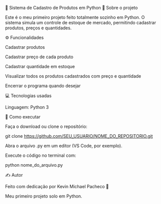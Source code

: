 🛒 Sistema de Cadastro de Produtos em Python
📌 Sobre o projeto

Este é o meu primeiro projeto feito totalmente sozinho em Python.
O sistema simula um controle de estoque de mercado, permitindo cadastrar produtos, preços e quantidades.

⚙️ Funcionalidades

Cadastrar produtos

Cadastrar preço de cada produto

Cadastrar quantidade em estoque

Visualizar todos os produtos cadastrados com preço e quantidade

Encerrar o programa quando desejar

💻 Tecnologias usadas

Linguagem: Python 3

🚀 Como executar

Faça o download ou clone o repositório:

git clone https://github.com/SEU_USUARIO/NOME_DO_REPOSITORIO.git


Abra o arquivo .py em um editor (VS Code, por exemplo).

Execute o código no terminal com:

python nome_do_arquivo.py

✍️ Autor

Feito com dedicação por Kevin Michael Pacheco 🧠

Meu primeiro projeto solo em Python.
